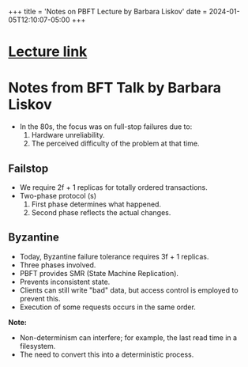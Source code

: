 +++
title = 'Notes on PBFT Lecture by Barbara Liskov'
date = 2024-01-05T12:10:07-05:00
+++

# [Lecture link](https://www.youtube.com/watch?v=Uj638eFIWg8)
# Notes from BFT Talk by Barbara Liskov

- In the 80s, the focus was on full-stop failures due to:
  1. Hardware unreliability.
  2. The perceived difficulty of the problem at that time.

## Failstop

- We require 2f + 1 replicas for totally ordered transactions.
- Two-phase protocol (s)
  1. First phase determines what happened.
  2. Second phase reflects the actual changes.

## Byzantine

- Today, Byzantine failure tolerance requires 3f + 1 replicas.
- Three phases involved.
- PBFT provides SMR (State Machine Replication).
- Prevents inconsistent state.
- Clients can still write "bad" data, but access control is employed to prevent this.
- Execution of some requests occurs in the same order.

**Note:**
- Non-determinism can interfere; for example, the last read time in a filesystem.
- The need to convert this into a deterministic process.
